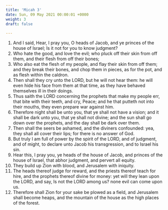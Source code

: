 ```yaml
---
title: 'Micah 3'
date: Sun, 09 May 2021 00:00:01 +0000
weight: 3
draft: false
  
---
```


1. And I said, Hear, I pray you, O heads of Jacob, and ye princes of the house of Israel; Is it not for you to know judgment?
2. Who hate the good, and love the evil; who pluck off their skin from off them, and their flesh from off their bones;
3. Who also eat the flesh of my people, and flay their skin from off them; and they break their bones, and chop them in pieces, as for the pot, and as flesh within the caldron.
4. Then shall they cry unto the LORD, but he will not hear them: he will even hide his face from them at that time, as they have behaved themselves ill in their doings.
5. Thus saith the LORD concerning the prophets that make my people err, that bite with their teeth, and cry, Peace; and he that putteth not into their mouths, they even prepare war against him.
6. Therefore night shall be unto you, that ye shall not have a vision; and it shall be dark unto you, that ye shall not divine; and the sun shall go down over the prophets, and the day shall be dark over them.
7. Then shall the seers be ashamed, and the diviners confounded: yea, they shall all cover their lips; for there is no answer of God.
8. But truly I am full of power by the spirit of the LORD, and of judgment, and of might, to declare unto Jacob his transgression, and to Israel his sin.
9. Hear this, I pray you, ye heads of the house of Jacob, and princes of the house of Israel, that abhor judgment, and pervert all equity.
10. They build up Zion with blood, and Jerusalem with iniquity.
11. The heads thereof judge for reward, and the priests thereof teach for hire, and the prophets thereof divine for money: yet will they lean upon the LORD, and say, Is not the LORD among us? none evil can come upon us.
12. Therefore shall Zion for your sake be plowed as a field, and Jerusalem shall become heaps, and the mountain of the house as the high places of the forest.
